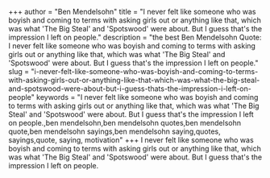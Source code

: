 +++
author = "Ben Mendelsohn"
title = "I never felt like someone who was boyish and coming to terms with asking girls out or anything like that, which was what 'The Big Steal' and 'Spotswood' were about. But I guess that's the impression I left on people."
description = "the best Ben Mendelsohn Quote: I never felt like someone who was boyish and coming to terms with asking girls out or anything like that, which was what 'The Big Steal' and 'Spotswood' were about. But I guess that's the impression I left on people."
slug = "i-never-felt-like-someone-who-was-boyish-and-coming-to-terms-with-asking-girls-out-or-anything-like-that-which-was-what-the-big-steal-and-spotswood-were-about-but-i-guess-thats-the-impression-i-left-on-people"
keywords = "I never felt like someone who was boyish and coming to terms with asking girls out or anything like that, which was what 'The Big Steal' and 'Spotswood' were about. But I guess that's the impression I left on people.,ben mendelsohn,ben mendelsohn quotes,ben mendelsohn quote,ben mendelsohn sayings,ben mendelsohn saying,quotes, sayings,quote, saying, motivation"
+++
I never felt like someone who was boyish and coming to terms with asking girls out or anything like that, which was what 'The Big Steal' and 'Spotswood' were about. But I guess that's the impression I left on people.
